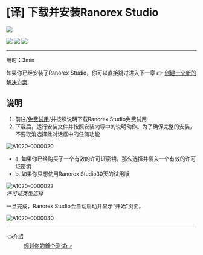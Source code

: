 # [译] 下载并安装Ranorex Studio  

[![](https://img.shields.io/badge/OfficialPage-ClickMe-blue.svg?longCache=true&style=flat-square)][0]  

[![](https://img.shields.io/badge/Translator-TaylorTaurus-42B983.svg?longCache=true&style=flat-square)](https://github.com/taylortaurus) 
![](https://img.shields.io/badge/TranslateTime-2018年9月20日-green.svg?longCache=true&style=flat-square)
![](https://img.shields.io/badge/UpdateTime-2019年1月26日-green.svg?longCache=true&style=flat-square)

---

用时：3min

如果你已经安装了Ranorex Studio，你可以直接跳过进入下一章 👉 [创建一个新的解决方案][1]

## 说明

1. 前往/[免费试用][2]/并按照说明下载Ranorex Studio免费试用
2. 下载后，运行安装文件并按照安装向导中的说明动作。为了确保完整的安装，不要取消选择此对话框中的任何功能

![A1020-0000020](https://gitee.com/taylortaurus/RX_UserGuide_GitBook_Picbed/raw/master/Ranorizeyourselfin20minutes/A1020-0000020.png)  


- a. 如果你已经购买了一个有效的许可证密钥，那么选择并插入一个有效的许可证密钥
- b. 如果你只想使用Ranorex Studio30天的试用版

![A1020-0000022](https://gitee.com/taylortaurus/RX_UserGuide_GitBook_Picbed/raw/master/Ranorizeyourselfin20minutes/A1020-0000022.png)  
*许可证类型选择*  

一旦完成，Ranorex Studio会自动启动并显示“开始”页面。

![A1020-0000040](https://gitee.com/taylortaurus/RX_UserGuide_GitBook_Picbed/raw/master/Ranorizeyourselfin20minutes/A1020-0000040.png)  

---

[👈介绍][3]&emsp; &emsp; &emsp; &emsp; &emsp; &emsp; &emsp; &emsp; &emsp; &emsp; &emsp; &emsp; &emsp; &emsp; &emsp; &emsp; &emsp; &emsp; &emsp; &emsp; &emsp; &emsp; &emsp; &emsp; &emsp;&emsp;&emsp; [规划你的首个测试👉][1]

[0]: https://www.ranorex.com/help/latest/ranorex-studio-fundamentals/ranorex-studio-fundamentals/1-download-install-ranorex-studio/
[1]: .\2-create-new-solution.html
[2]: https://www.ranorex.com/free-trial/
[3]: .\introduction
